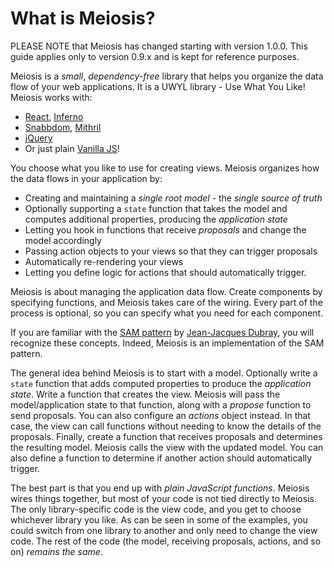 # What is Meiosis?

PLEASE NOTE that Meiosis has changed starting with version 1.0.0. This guide applies only to version 0.9.x and is kept for reference purposes.

Meiosis is a *small*, *dependency-free* library that helps you organize the data flow of your web applications. It is a UWYL library - Use What You Like! Meiosis works with:

- [React](https://facebook.github.io/react/),  [Inferno](http://github.com/trueadm/inferno)
- [Snabbdom](http://github.com/paldepind/snabbdom), [Mithril](http://mithril.js.org)
- [jQuery](http://jquery.com)
- Or just plain [Vanilla JS](http://vanilla-js.com)!

You choose what you like to use for creating views. Meiosis organizes how the data flows in your application by:

- Creating and maintaining a *single root model* - the *single source of truth*
- Optionally supporting a `state` function that takes the model and computes additional properties, producing the *application state*
- Letting you hook in functions that receive *proposals* and change the model accordingly
- Passing action objects to your views so that they can trigger proposals
- Automatically re-rendering your views
- Letting you define logic for actions that should automatically trigger.

Meiosis is about managing the application data flow. Create components by specifying functions, and Meiosis takes care of the wiring. Every part of the process is optional, so you can specify what you need for each component.

If you are familiar with the [SAM pattern](http://sam.js.org) by [Jean-Jacques Dubray](http://www.ebpml.org/about), you will recognize these concepts. Indeed, Meiosis is an implementation of the SAM pattern.

The general idea behind Meiosis is to start with a model. Optionally write a `state` function that adds computed properties to produce the *application state*. Write a function that creates the view. Meiosis will pass the model/application state to that function, along with a *propose* function to send proposals. You can also configure an *actions* object instead. In that case, the view can call functions without needing to know the details of the proposals. Finally, create a function that receives proposals and determines the resulting model. Meiosis calls the view with the updated model. You can also define a function to determine if another action should automatically trigger.

The best part is that you end up with *plain JavaScript functions*. Meiosis wires things together, but most of your code is not tied directly to Meiosis. The only library-specific code is the view code, and you get to choose whichever library you like. As can be seen in some of the examples, you could switch from one library to another and only need to change the view code. The rest of the code (the model, receiving proposals, actions, and so on) *remains the same*.

